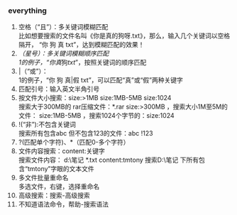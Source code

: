 ### everything
1. 空格（“且”）：多关键词模糊匹配<br/>
   比如想要搜索的文件名叫《你是真的狗呀.txt》，那么，输入几个关键词以空格隔开， “你 狗 真 txt”，达到模糊匹配的效果！
2. *（星号）：多关键词模糊顺序匹配<br/>
   1的例子，“*你*真*狗*txt*”，按照关键词的顺序匹配
3. |（“或”）：<br/>
   1的例子，“你 狗 真|假 txt”，可以匹配“真”或“假”两种关键字
4. 匹配引号：输入英文半角引号<br/>
5. 按文件大小搜索：size:>1MB size:1MB-5MB size:1024<br/>
搜索大于300MB的 rar压缩文件：*.rar size:>300MB ，搜索大小1M至5M的文件： size:1MB-5MB ，搜索1024个字节的：size:1024
6. !(“非”):不包含关键词<br/>
搜索所有包含abc 但不包含123的文件：abc !123
7. ?(匹配单个字符)、*（匹配0-多个字符）<br/>
8. 文件内容搜索：content:关键字<br/>
搜索文件内容： d:\笔记 *.txt content:tmtony 搜索D:\笔记 下所有包含“tmtony”字眼的文本文件
9. 多文件批量重命名<br/>
多选文件，右键，选择重命名
10. 高级搜索：搜索-高级搜索<br/>
11. 不知道语法命令，帮助-搜索语法<br/>
